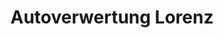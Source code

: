 ---
title: "Autoverwertung Lorenz"
url: /aschersleben/autoverwertung-lorenz/
shop: Autowerkstatt
---
